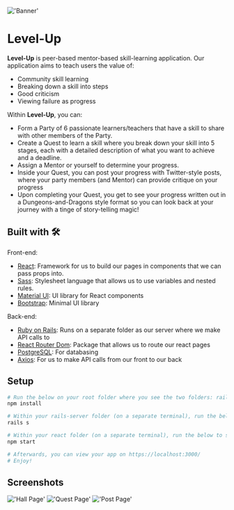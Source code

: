 !['Banner'](https://github.com/begeh/level-up/blob/master/react/public/images/banner.png?raw=true)

# Level-Up

**Level-Up** is peer-based mentor-based skill-learning application. Our application aims to teach users the value of:
- Community skill learning
- Breaking down a skill into steps
- Good criticism
- Viewing failure as progress

Within **Level-Up**, you can:
- Form a Party of 6 passionate learners/teachers that have a skill to share with other members of the Party. 
- Create a Quest to learn a skill where you break down your skill into 5 stages, each with a detailed description of what you want to achieve and a deadline. 
- Assign a Mentor or yourself to determine your progress. 
- Inside your Quest, you can post your progress with Twitter-style posts, where your party members (and Mentor) can provide critique on your progress
- Upon completing your Quest, you get to see your progress written out in a Dungeons-and-Dragons style format so you can look back at your journey with a tinge of story-telling magic!

## Built with 🛠

Front-end:
- [React](https://github.com/facebook/create-react-app): Framework for us to build our pages in components that we can pass props into.
- [Sass](https://sass-lang.com/): Stylesheet language that allows us to use variables and nested rules.
- [Material UI](https://material-ui.com/): UI library for React components
- [Bootstrap](https://getbootstrap.com/): Minimal UI library 

Back-end:
- [Ruby on Rails](https://rubyonrails.org/): Runs on a separate folder as our server where we make API calls to
- [React Router Dom](https://www.npmjs.com/package/react-router-dom): Package that allows us to route our react pages
- [PostgreSQL](https://www.postgresql.org/): For databasing
- [Axios](https://github.com/axios/axios): For us to make API calls from our front to our back

## Setup

```sh
# Run the below on your root folder where you see the two folders: rails-server and react
npm install

# Within your rails-server folder (on a separate terminal), run the below to start your server:
rails s

# Within your react folder (on a separate terminal), run the below to start your app:
npm start

# Afterwards, you can view your app on https://localhost:3000/
# Enjoy!

```

## Screenshots

!['Hall Page'](https://github.com/begeh/level-up/blob/master/react/public/images/Hall%20Page.png?raw=true)
!['Quest Page'](https://github.com/begeh/level-up/blob/master/react/public/images/Quest%20Page.png?raw=true)
!['Post Page'](https://github.com/begeh/level-up/blob/master/react/public/images/Post%20Page.png?raw=true)




